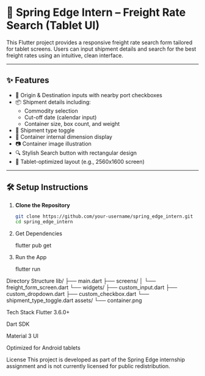 # 🚢 Spring Edge Intern – Freight Rate Search (Tablet UI)

This Flutter project provides a responsive freight rate search form tailored for tablet screens. Users can input shipment details and search for the best freight rates using an intuitive, clean interface.

---

## ✨ Features

- 📍 Origin & Destination inputs with nearby port checkboxes
- 📦 Shipment details including:
  - Commodity selection
  - Cut-off date (calendar input)
  - Container size, box count, and weight
- 🔄 Shipment type toggle
- 📐 Container internal dimension display
- 📷 Container image illustration
- 🔍 Stylish Search button with rectangular design
- 🎯 Tablet-optimized layout (e.g., 2560x1600 screen)


---

## 🛠️ Setup Instructions

1. **Clone the Repository**
   ```bash
   git clone https://github.com/your-username/spring_edge_intern.git
   cd spring_edge_intern
2. Get Dependencies

   flutter pub get


3. Run the App
   
   flutter run
   
Directory Structure
   lib/
├── main.dart
├── screens/
│   └── freight_form_screen.dart
└── widgets/
    ├── custom_input.dart
    ├── custom_dropdown.dart
    ├── custom_checkbox.dart
    └── shipment_type_toggle.dart
assets/
└── container.png


Tech Stack
Flutter 3.6.0+

Dart SDK

Material 3 UI

Optimized for Android tablets

License
This project is developed as part of the Spring Edge internship assignment and is not currently licensed for public redistribution.

